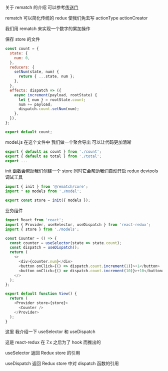 关于 rematch 的介绍 可以参考[传送门](https://rematch.gitbook.io/handbook/mu-de)

rematch 可以简化传统的 redux 使我们免去写 actionType actionCreator

我们用 rematch 来实现一个数字的累加操作

保存 store 的文件

```javascript
const count = {
  state: {
    num: 0,
  },
  reducers: {
    setNum(state, num) {
      return { ...state, num };
    },
  },
  effects: dispatch => ({
    async increment(payload, rootState) {
      let { num } = rootState.count;
      num += payload;
      dispatch.count.setNum(num);
    },
  }),
};

export default count;
```

model.js 在这个文件中 我们做一个聚合导出 可以让代码更加清晰

```javascript
export { default as count } from './count';
export { default as total } from './total';
export ...
```

init 函数会帮助我们创建一个 store 同时它会帮助我们自动开启 redux devtools 调试工具

```javascript
import { init } from '@rematch/core';
import * as models from './model';

export const store = init({ models });
```

业务组件

```javascript
import React from 'react';
import { Provider, useSelector, useDispatch } from 'react-redux';
import { store } from './models';

const Counter = () => {
  const counter = useSelector(state => state.count);
  const dispatch = useDispatch();
  return (
    <>
      <div>{counter.num}</div>
      <button onClick={() => dispatch.count.increment(1)}>+1</button>
      <button onClick={() => dispatch.count.increment(10)}>+10</button>
    </>
  );
};

export default function View() {
  return (
    <Provider store={store}>
      <Counter />
    </Provider>
  );
}
```

这里 我介绍一下 useSelector 和 useDispatch

这是 react-redux 在 7.x 之后为了 hook 而推出的

useSelector 返回 Redux store 的引用

useDispatch 返回 Redux store 中对 dispatch 函数的引用
